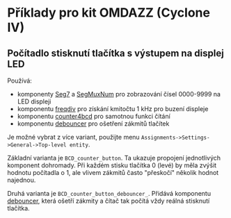 # Příklady pro kit OMDAZZ (Cyclone IV)

## Počítadlo stisknutí tlačítka s výstupem na displej LED

Používá:

- komponenty [Seg7](../../seg7/seg7.vhd) a [SegMuxNum](../../seg7/segmuxnum.vhd) pro zobrazování čísel 0000-9999 na LED displeji
- komponentu [freqdiv](../../frequency-divider/freqdiv.vhd) pro získání kmitočtu 1 kHz pro buzení displeje
- komponentu [counter4bcd](../../counter/counter4bcd.vhd) pro samotnou funkci čítání
- komponentu [debouncer](../../debouncer/debouncer.vhd) pro ošetření zákmitů tlačítek

Je možné vybrat z více variant, použijte menu `Assignments->Settings->General->Top-level entity`.

Základní varianta je `BCD_counter_button`. Ta ukazuje propojení jednotlivých komponent dohromady. Při každém stisku tlačítka 0 (levé) by měla zvýšit hodnotu počítadla o 1, ale vlivem zákmitů často "přeskočí" několik hodnot najednou.

Druhá varianta je `BCD_counter_button_debouncer_`. Přidává komponentu [debouncer](../../debouncer/debouncer.vhd), která ošetří zákmity a čítač tak počítá vždy reálná stisknutí tlačítka.
